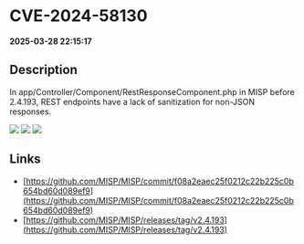# CVE-2024-58130

**2025-03-28 22:15:17**

## Description
In app/Controller/Component/RestResponseComponent.php in MISP before 2.4.193, REST endpoints have a lack of sanitization for non-JSON responses.

![](https://img.shields.io/static/v1?label=Score&message=7.2&color=red)
![](https://img.shields.io/static/v1?label=Severity&message=HIGH&color=red)
![](https://img.shields.io/static/v1?label=CWE&message=XSS&color=green)

## Links
- [https://github.com/MISP/MISP/commit/f08a2eaec25f0212c22b225c0b654bd60d089ef9](https://github.com/MISP/MISP/commit/f08a2eaec25f0212c22b225c0b654bd60d089ef9)
- [https://github.com/MISP/MISP/releases/tag/v2.4.193](https://github.com/MISP/MISP/releases/tag/v2.4.193)
